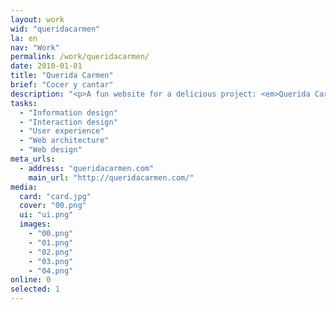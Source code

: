 ```yaml
---
layout: work
wid: "queridacarmen"
la: en
nav: "Work"
permalink: /work/queridacarmen/
date: 2010-01-01
title: "Querida Carmen"
brief: "Cocer y cantar"
description: "<p>A fun website for a delicious project: <em>Querida Carmen</em> wants you to start cooking less and eating better.</p>"
tasks:
  - "Information design"
  - "Interaction design"
  - "User experience"
  - "Web architecture"
  - "Web design"
meta_urls:
  - address: "queridacarmen.com"
    main_url: "http://queridacarmen.com/"
media:
  card: "card.jpg"
  cover: "00.png"
  ui: "ui.png"
  images:
    - "00.png"
    - "01.png"
    - "02.png"
    - "03.png"
    - "04.png"
online: 0
selected: 1
---
```

